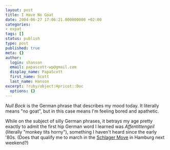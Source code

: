 ```yaml
---
layout: post
title: I Have No Goat
date: 2004-06-27 17:06:21.000000000 +02:00
categories:
- expat
tags: []
status: publish
type: post
published: true
meta: {}
author:
  login: shanson
  email: papascott-wp@gmail.com
  display_name: PapaScott
  first_name: Scott
  last_name: Hanson
excerpt: !ruby/object:Hpricot::Doc
  options: {}
---
```

<p><em>Null Bock</em> is the German phrase that describes my mood today. It literally means "no goat", but in this case means I'm feeling bored and apathetic.</p>
<p>While on the subject of silly German phrases, it betrays my age pretty exactly to admit the first hip German word I learned was <em>Affentittengeil</em> (literally "monkey tits horny"), something  I haven't heard since the early '80s. (Does that qualify me to march in the <a href="http://www.schlagermove.de/index.php?page=home&city=hamburg">Schlager Move</a> in Hamburg next weekend?)</p>
